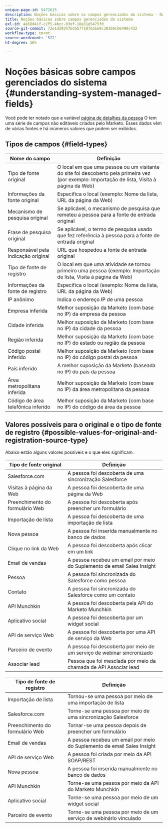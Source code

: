```yaml
---
unique-page-id: 5472615
description: Noções básicas sobre os campos gerenciados do sistema - Documentos do Marketo - Documentação do produto
title: Noções básicas sobre campos gerenciados do sistema
exl-id: 4a58d41f-c2f5-4bcc-93ef-10a31e5475fd
source-git-commit: 72e1d29347bd5b77107da1e9c30169cb6490c432
workflow-type: tm+mt
source-wordcount: '522'
ht-degree: 16%

---
```


# Noções básicas sobre campos gerenciados do sistema {#understanding-system-managed-fields}

Você pode ter notado que a variável [página de detalhes da pessoa](/help/marketo/product-docs/core-marketo-concepts/smart-lists-and-static-lists/managing-people-in-smart-lists/using-the-person-detail-page.md) O tem uma série de campos não editáveis criados pelo Marketo. Esses dados vêm de várias fontes e há inúmeros valores que podem ser exibidos.

## Tipos de campos {#field-types}

| **Nome do campo** | **Definição** |
|---|---|
| Tipo de fonte original | O local em que uma pessoa ou um visitante do site foi descoberto pela primeira vez (por exemplo: Importação de lista, Visita à página da Web) |
| Informações da fonte original | Especifica o local (exemplo: Nome da lista, URL da página da Web) |
| Mecanismo de pesquisa original | Se aplicável, o mecanismo de pesquisa que remeteu a pessoa para a fonte de entrada original |
| Frase de pesquisa original | Se aplicável, o termo de pesquisa usado que fez referência à pessoa para a fonte de entrada original |
| Responsável pela indicação original | URL que hospedou a fonte de entrada original |
| Tipo de fonte de registro | O local em que uma atividade se tornou primeiro uma pessoa (exemplo: Importação de lista, Visita à página da Web) |
| Informações da fonte de registro | Especifica o local (exemplo: Nome da lista, URL da página da Web) |
| IP anônimo | Indica o endereço IP de uma pessoa |
| Empresa inferida | Melhor suposição da Marketo (com base no IP) da empresa da pessoa |
| Cidade inferida | Melhor suposição da Marketo (com base no IP) da cidade da pessoa |
| Região inferida | Melhor suposição da Marketo (com base no IP) do estado ou região da pessoa |
| Código postal inferido | Melhor suposição da Marketo (com base no IP) do código postal da pessoa |
| País inferido | A melhor suposição da Marketo (baseada no IP) do país da pessoa |
| Área metropolitana inferida | Melhor suposição da Marketo (com base no IP) da área metropolitana da pessoa |
| Código de área telefônica inferido | Melhor suposição da Marketo (com base no IP) do código de área da pessoa |

## Valores possíveis para o original e o tipo de fonte de registro {#possible-values-for-original-and-registration-source-type}

Abaixo estão alguns valores possíveis e o que eles significam.

| **Tipo de fonte original** | **Definição** |
|---|---|
| Salesforce.com | A pessoa foi descoberta de uma sincronização Salesforce |
| Visitas à página da Web | A pessoa foi descoberta de uma página da Web |
| Preenchimento do formulário Web | A pessoa foi descoberta após preencher um formulário |
| Importação de lista | A pessoa foi descoberta de uma importação de lista |
| Nova pessoa | A pessoa foi inserida manualmente no banco de dados |
| Clique no link da Web | A pessoa foi descoberta após clicar em um link |
| Email de vendas | A pessoa recebeu um email por meio do Suplemento de email Sales Insight |
| Pessoa | A pessoa foi sincronizada do Salesforce como pessoa |
| Contato | A pessoa foi sincronizada do Salesforce como um contato |
| API Munchkin | A pessoa foi descoberta pela API do Marketo Munchkin |
| Aplicativo social | A pessoa foi descoberta por um widget social |
| API de serviço Web | A pessoa foi descoberta por uma API de serviço da Web |
| Parceiro de evento | A pessoa foi descoberta por meio de um serviço de webinar sincronizado |
| Associar lead | Pessoa que foi mesclada por meio da chamada de API Associar lead |

| **Tipo de fonte de registro** | **Definição** |
|---|---|
| Importação de lista | Tornou-se uma pessoa por meio de uma importação de lista |
| Salesforce.com | Torne-se uma pessoa por meio de uma sincronização Salesforce |
| Preenchimento do formulário Web | Tornar-se uma pessoa depois de preencher um formulário |
| Email de vendas | A pessoa recebeu um email por meio do Suplemento de email Sales Insight |
| API de serviço Web | A pessoa foi criada por meio da API SOAP/REST |
| Nova pessoa | A pessoa foi inserida manualmente no banco de dados |
| API Munchkin | Torne-se uma pessoa por meio da API do Marketo Munchkin |
| Aplicativo social | Torne-se uma pessoa por meio de um widget social |
| Parceiro de evento | Torne-se uma pessoa por meio de um serviço de webinário vinculado |

